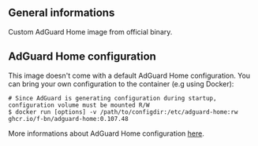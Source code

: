 ## General informations

Custom AdGuard Home image from official binary.

## AdGuard Home configuration

This image doesn't come with a default AdGuard Home configuration. You can bring your own configuration to the container (e.g using Docker):

```shell
# Since AdGuard is generating configuration during startup, configuration volume must be mounted R/W
$ docker run [options] -v /path/to/configdir:/etc/adguard-home:rw ghcr.io/f-bn/adguard-home:0.107.48
```

More informations about AdGuard Home configuration [here](https://github.com/AdguardTeam/AdGuardHome/wiki/Configuration).